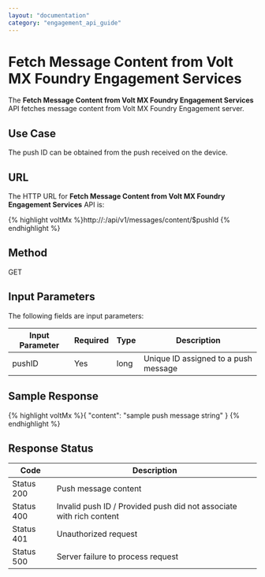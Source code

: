 ```yaml
---
layout: "documentation"
category: "engagement_api_guide"
---
```


# Fetch Message Content from Volt MX Foundry Engagement Services

The **Fetch Message Content from Volt MX Foundry Engagement Services** API fetches message content from Volt MX Foundry Engagement server.

## Use Case

The push ID can be obtained from the push received on the device.

## **URL**

The HTTP URL for **Fetch Message Content from Volt MX Foundry Engagement Services** API is:

{% highlight voltMx %}http://<host or ip>:<port>/api/v1/messages/content/$pushId
{% endhighlight %}

## Method

GET

## Input Parameters

The following fields are input parameters:

| Input Parameter | Required | Type | Description                          |
| --------------- | -------- | ---- | ------------------------------------ |
| pushID          | Yes      | long | Unique ID assigned to a push message |

## Sample Response

{% highlight voltMx %}{
"content": "sample push message string"
}
{% endhighlight %}

## Response Status

| Code       | Description                                                         |
| ---------- | ------------------------------------------------------------------- |
| Status 200 | Push message content                                                |
| Status 400 | Invalid push ID / Provided push did not associate with rich content |
| Status 401 | Unauthorized request                                                |
| Status 500 | Server failure to process request                                   |
